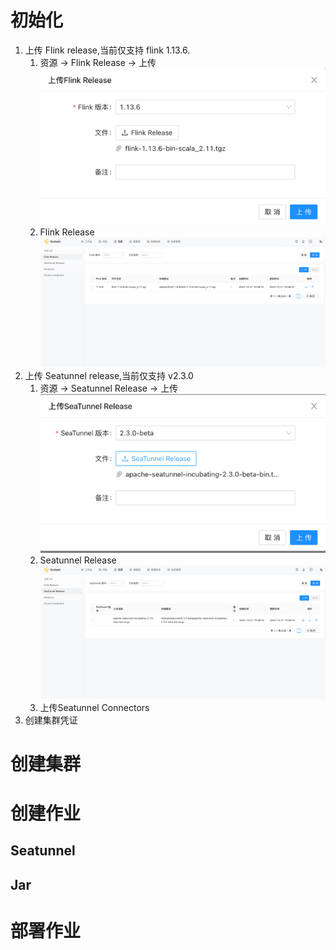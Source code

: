 # 初始化
1. 上传 Flink release,当前仅支持 flink 1.13.6.
   1. 资源 -> Flink Release -> 上传
   ![](../image/manual/upload_flink.png)
   2. Flink Release 
   ![](../image/manual/flink_release_list.png)
2. 上传 Seatunnel release,当前仅支持 v2.3.0
   1. 资源 -> Seatunnel Release -> 上传
   ![](../image/manual/upload_seatunnel.png)
   2. Seatunnel Release
   ![](../image/manual/seatunnel_release_list.png)
   3. 上传Seatunnel Connectors
3. 创建集群凭证


# 创建集群
# 创建作业

## Seatunnel 
## Jar

# 部署作业
